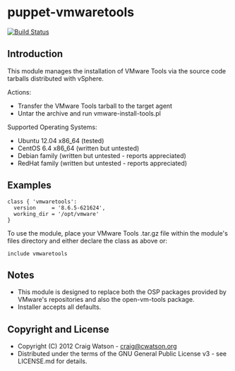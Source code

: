 puppet-vmwaretools
==================

[![Build Status](https://secure.travis-ci.org/craigwatson/puppet-vmwaretools.png?branch=master)](http://travis-ci.org/craigwatson/puppet-vmwaretools)

Introduction
------------

This module manages the installation of VMware Tools via the source code tarballs distributed with vSphere.

Actions:

* Transfer the VMware Tools tarball to the target agent
* Untar the archive and run vmware-install-tools.pl

Supported Operating Systems:

* Ubuntu 12.04 x86_64 (tested)
* CentOS 6.4 x86_64 (written but untested)
* Debian family (written but untested - reports appreciated)
* RedHat family (written but untested - reports appreciated)

Examples
--------

    class { 'vmwaretools':
      version     = '8.6.5-621624',
      working_dir = '/opt/vmware'
    }


To use the module, place your VMware Tools .tar.gz file within the module's files directory and either declare the class as above or:

    include vmwaretools

Notes
-----

* This module is designed to replace both the OSP packages provided by VMware's repositories and also the open-vm-tools package.
* Installer accepts all defaults.

Copyright and License
---------------------
* Copyright (C) 2012 Craig Watson - <craig@cwatson.org>
* Distributed under the terms of the GNU General Public License v3 - see LICENSE.md for details.
